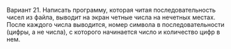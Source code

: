 Вариант 21.
Написать программу, которая читая последовательность чисел из файла, выводит на экран четные числа на нечетных местах. После каждого числа выводится, номер символа в последовательности (цифры, а не числа), с которого начинается число и количество цифр в нем.

